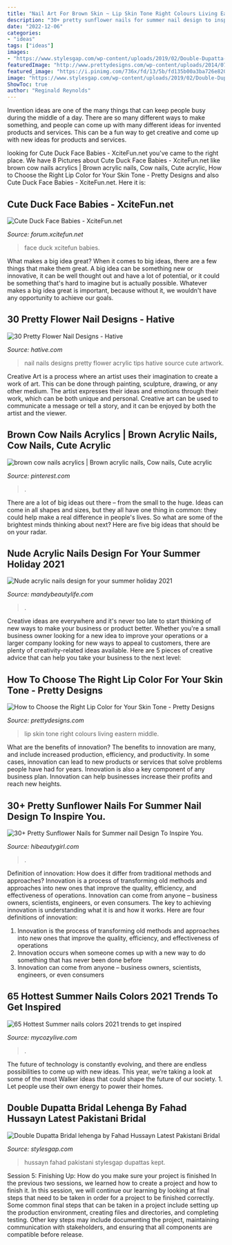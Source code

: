 ```yaml
---
title: "Nail Art For Brown Skin ~ Lip Skin Tone Right Colours Living Eastern Middle"
description: "30+ pretty sunflower nails for summer nail design to inspire you."
date: "2022-12-06"
categories:
- "ideas"
tags: ["ideas"]
images:
- "https://www.stylesgap.com/wp-content/uploads/2019/02/Double-Dupatta-Bridal-lehenga-by-Fahad-Hussayn-Latest-Pakistani-Bridal-Dresses-Designs-2.jpg"
featuredImage: "http://www.prettydesigns.com/wp-content/uploads/2014/07/Pinterest.jpg"
featured_image: "https://i.pinimg.com/736x/fd/13/5b/fd135b00a3ba726e820d9fbe2cc77503.jpg"
image: "https://www.stylesgap.com/wp-content/uploads/2019/02/Double-Dupatta-Bridal-lehenga-by-Fahad-Hussayn-Latest-Pakistani-Bridal-Dresses-Designs-2.jpg"
ShowToc: true
author: "Reginald Reynolds"
---
```



Invention ideas are one of the many things that can keep people busy during the middle of a day. There are so many different ways to make something, and people can come up with many different ideas for invented products and services. This can be a fun way to get creative and come up with new ideas for products and services.

	

		
looking for Cute Duck Face Babies - XciteFun.net you've came to the right place. We have 8 Pictures about Cute Duck Face Babies - XciteFun.net like brown cow nails acrylics | Brown acrylic nails, Cow nails, Cute acrylic, How to Choose the Right Lip Color for Your Skin Tone - Pretty Designs and also Cute Duck Face Babies - XciteFun.net. Here it is:
		
    
## Cute Duck Face Babies - XciteFun.net

<img loading=lazy src="https://img.xcitefun.net/users/2014/07/361689,xcitefun-duck-face-baby-12.jpg" onerror="this.onerror=null;this.src='https://tse1.mm.bing.net/th?id=OIP.Zl09kIpZ8aw3BzxNltSY0wAAAA&amp;pid=15.1';" alt="Cute Duck Face Babies - XciteFun.net">

_Source: forum.xcitefun.net_

>face duck xcitefun babies. 

	

What makes a big idea great?
When it comes to big ideas, there are a few things that make them great. A big idea can be something new or innovative, it can be well thought out and have a lot of potential, or it could be something that's hard to imagine but is actually possible. Whatever makes a big idea great is important, because without it, we wouldn't have any opportunity to achieve our goals.

    
## 30 Pretty Flower Nail Designs - Hative

<img loading=lazy src="https://hative.com/wp-content/uploads/2014/11/flower-nail-designs/21-pretty-flower-nail-designs.jpg" onerror="this.onerror=null;this.src='https://tse4.mm.bing.net/th?id=OIP.OiwEHUA5MlejYNrhFGrAbAHaJ4&amp;pid=15.1';" alt="30 Pretty Flower Nail Designs - Hative">

_Source: hative.com_

>nail nails designs pretty flower acrylic tips hative source cute artwork. 

	

Creative Art is a process where an artist uses their imagination to create a work of art. This can be done through painting, sculpture, drawing, or any other medium. The artist expresses their ideas and emotions through their work, which can be both unique and personal. Creative art can be used to communicate a message or tell a story, and it can be enjoyed by both the artist and the viewer.

    
## Brown Cow Nails Acrylics | Brown Acrylic Nails, Cow Nails, Cute Acrylic

<img loading=lazy src="https://i.pinimg.com/736x/fd/13/5b/fd135b00a3ba726e820d9fbe2cc77503.jpg" onerror="this.onerror=null;this.src='https://tse2.mm.bing.net/th?id=OIP.f7d2GFtfZFbhnby4RSxYvAHaJ3&amp;pid=15.1';" alt="brown cow nails acrylics | Brown acrylic nails, Cow nails, Cute acrylic">

_Source: pinterest.com_

>. 

	

There are a lot of big ideas out there – from the small to the huge. Ideas can come in all shapes and sizes, but they all have one thing in common: they could help make a real difference in people's lives. So what are some of the brightest minds thinking about next? Here are five big ideas that should be on your radar.

    
## Nude Acrylic Nails Design For Your Summer Holiday 2021

<img loading=lazy src="https://mandybeautylife.com/wp-content/uploads/2021/06/16-3.jpg" onerror="this.onerror=null;this.src='https://tse2.mm.bing.net/th?id=OIP.03fq7-OWxxAe6-j57UmNDgHaLH&amp;pid=15.1';" alt="Nude acrylic nails design for your summer holiday 2021">

_Source: mandybeautylife.com_

>. 

	

Creative ideas are everywhere and it's never too late to start thinking of new ways to make your business or product better. Whether you're a small business owner looking for a new idea to improve your operations or a larger company looking for new ways to appeal to customers, there are plenty of creativity-related ideas available. Here are 5 pieces of creative advice that can help you take your business to the next level: 

    
## How To Choose The Right Lip Color For Your Skin Tone - Pretty Designs

<img loading=lazy src="http://www.prettydesigns.com/wp-content/uploads/2014/07/Pinterest.jpg" onerror="this.onerror=null;this.src='https://tse3.mm.bing.net/th?id=OIP.gFHYErP7BeftuNrsIncdjAHaHa&amp;pid=15.1';" alt="How to Choose the Right Lip Color for Your Skin Tone - Pretty Designs">

_Source: prettydesigns.com_

>lip skin tone right colours living eastern middle. 

	

What are the benefits of innovation?
The benefits to innovation are many, and include increased production, efficiency, and productivity. In some cases, innovation can lead to new products or services that solve problems people have had for years. Innovation is also a key component of any business plan. Innovation can help businesses increase their profits and reach new heights.

    
## 30+ Pretty Sunflower Nails For Summer Nail Design To Inspire You.

<img loading=lazy src="https://hibeautygirl.com/wp-content/uploads/2021/04/16-11.jpg" onerror="this.onerror=null;this.src='https://tse3.mm.bing.net/th?id=OIP.WzYo8ws_K25tS6eQP2158QHaLH&amp;pid=15.1';" alt="30+ Pretty Sunflower Nails for Summer nail Design To Inspire You.">

_Source: hibeautygirl.com_

>. 

	

Definition of innovation: How does it differ from traditional methods and approaches?
Innovation is a process of transforming old methods and approaches into new ones that improve the quality, efficiency, and effectiveness of operations. Innovation can come from anyone – business owners, scientists, engineers, or even consumers. The key to achieving innovation is understanding what it is and how it works. Here are four definitions of innovation: 
1. Innovation is the process of transforming old methods and approaches into new ones that improve the quality, efficiency, and effectiveness of operations 
2. Innovation occurs when someone comes up with a new way to do something that has never been done before 
3. Innovation can come from anyone – business owners, scientists, engineers, or even consumers 

    
## 65 Hottest Summer Nails Colors 2021 Trends To Get Inspired

<img loading=lazy src="https://mycozylive.com/wp-content/uploads/2021/05/46.jpg" onerror="this.onerror=null;this.src='https://tse1.mm.bing.net/th?id=OIP.YLNn-e8p440az4oqsNvU6QHaLH&amp;pid=15.1';" alt="65 Hottest Summer nails colors 2021 trends to get inspired">

_Source: mycozylive.com_

>. 

	

The future of technology is constantly evolving, and there are endless possibilities to come up with new ideas. This year, we’re taking a look at some of the most Walker ideas that could shape the future of our society. 1. Let people use their own energy to power their homes.

    
## Double Dupatta Bridal Lehenga By Fahad Hussayn Latest Pakistani Bridal

<img loading=lazy src="https://www.stylesgap.com/wp-content/uploads/2019/02/Double-Dupatta-Bridal-lehenga-by-Fahad-Hussayn-Latest-Pakistani-Bridal-Dresses-Designs-2.jpg" onerror="this.onerror=null;this.src='https://tse3.mm.bing.net/th?id=OIP.Ui7OlGu9VUea66MAYGmCOQHaLH&amp;pid=15.1';" alt="Double Dupatta Bridal lehenga by Fahad Hussayn Latest Pakistani Bridal">

_Source: stylesgap.com_

>hussayn fahad pakistani stylesgap dupattas kept. 

	

Session 5: Finishing Up: How do you make sure your project is finished
In the previous two sessions, we learned how to create a project and how to finish it. In this session, we will continue our learning by looking at final steps that need to be taken in order for a project to be finished correctly.
Some common final steps that can be taken in a project include setting up the production environment, creating files and directories, and completing testing. Other key steps may include documenting the project, maintaining communication with stakeholders, and ensuring that all components are compatible before release.

